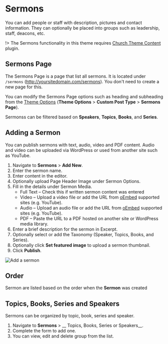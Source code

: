 # Sermons

You can add people or staff with description, pictures and contact information. They can optionally be placed into groups such as leadership, staff, deacons, etc.

!> The Sermons functionality in this theme requires [Church Theme Content](https://wordpress.org/plugins/church-theme-content ":target=_blank") plugin.

## Sermons Page
The Sermons Page is a page that list all sermons. It is located under `/sermons` (http://yoursitedomain.com/sermons). You don't need to create a new page for this.

You can modify the Sermons Page options such as heading and subheading from the [Theme Options](/customization/theme-options) (__Theme Options__ > __Custom Post Type__ > __Sermons Page__).

Sermonss can be filtered based on __Speakers__, __Topics__, __Books__, and __Series__.

## Adding a Sermon
You can publish sermons with text, audio, video and PDF content. Audio and video can be uploaded via WordPress or used from another site such as YouTube.

1. Navigate to __Sermons__ > __Add New__.
2. Enter the sermon name.
3. Enter content in the editor.
4. Optionally upload Page Header Image under Sermon Options.
5. Fill in the details under Sermon Media.
    * Full Text – Check this if written sermon content was entered
    * Video – Upload a video file or add the URL from [oEmbed](https://codex.wordpress.org/Embeds#Okay.2C_So_What_Sites_Can_I_Embed_From.3F) supported sites (e.g. YouTube). 
    * Audio – Upload an audio file or add the URL from [oEmbed](https://codex.wordpress.org/Embeds#Okay.2C_So_What_Sites_Can_I_Embed_From.3F) supported sites (e.g. YouTube). 
    * PDF – Paste the URL to a PDF hosted on another site or WordPress media library.
6. Enter a brief description for the sermon in Excerpt.
7. Optionally select or add the Taxonomy (Speaker, Topics, Books, and Series).
8. Optionally click __Set featured image__ to upload a sermon thumbnail.
9. Click __Publish__.

![Add a sermon](_images/sermons-add-new.png)

## Order
Sermon are listed based on the order when the __Sermon__ was created
      
## Topics, Books, Series and Speakers
Sermons can be organized by topic, book, series and speaker.  

1. Navigate to __Sermons__  > __ Topics, Books, Series or Speakers__.
2. Complete the form to add one.
3. You can view, edit and delete group from the list.